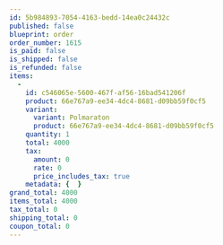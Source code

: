 ```yaml
---
id: 5b984893-7054-4163-bedd-14ea0c24432c
published: false
blueprint: order
order_number: 1615
is_paid: false
is_shipped: false
is_refunded: false
items:
  -
    id: c546065e-5600-467f-af56-16bad541206f
    product: 66e767a9-ee34-4dc4-8681-d09bb59f0cf5
    variant:
      variant: Polmaraton
      product: 66e767a9-ee34-4dc4-8681-d09bb59f0cf5
    quantity: 1
    total: 4000
    tax:
      amount: 0
      rate: 0
      price_includes_tax: true
    metadata: {  }
grand_total: 4000
items_total: 4000
tax_total: 0
shipping_total: 0
coupon_total: 0
---
```

